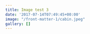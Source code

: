 ```yaml
---
title: Image test 3
date: '2017-07-14T07:49:45+00:00'
image: "/front-matter-1/cabin.jpeg"
gallery: []
---
```

